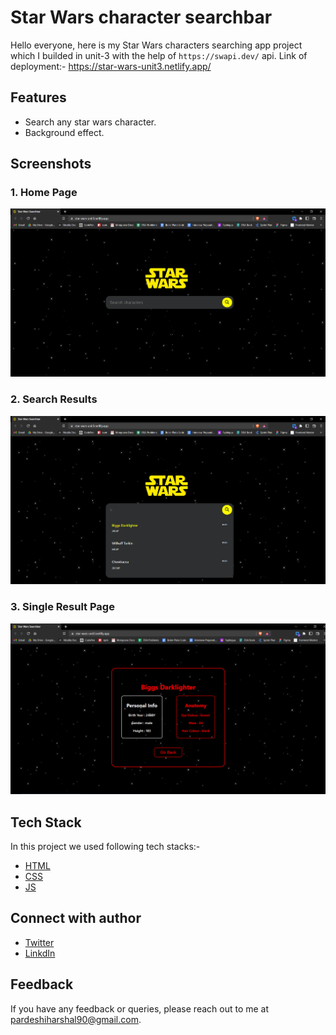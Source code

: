 # Star Wars character searchbar

Hello everyone, here is my Star Wars characters searching app project which I builded in unit-3 with the help of `https://swapi.dev/` api. Link of deployment:- https://star-wars-unit3.netlify.app/


## Features

- Search any star wars character.
- Background effect.


## Screenshots

### 1. Home Page
![Home Page](./assets/homePage.png)
### 2. Search Results
![Search Results](./assets/searchResults.png)
### 3. Single Result Page
![Single Result Page](./assets/resultView.png)


## Tech Stack

In this project we used following tech stacks:- 
- [HTML](https://developer.mozilla.org/en-US/docs/Web/HTML)
- [CSS](https://developer.mozilla.org/en-US/docs/Web/CSS)
- [JS](https://developer.mozilla.org/en-US/docs/Web/JavaScript)


## Connect with author

- [Twitter](https://twitter.com/harshal258)
- [LinkdIn](https://www.linkedin.com/in/harshalpardeshi/)


## Feedback

If you have any feedback or queries, please reach out to me at pardeshiharshal90@gmail.com.
